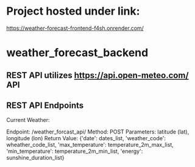 # Project hosted under link:
https://weather-forecast-frontend-f4sh.onrender.com/

# weather_forecast_backend

## REST API utilizes https://api.open-meteo.com/ API

## REST API Endpoints
Current Weather:

Endpoint: /weather_forcast_api/ 
Method: POST 
Parameters: latitude (lat), longitude (lon) 
Return Value: {'date': dates_list, 'weather_code': wheather_code_list, 'max_temperature': temperature_2m_max_list,
                     'min_temperature': temperature_2m_min_list, 'energy': sunshine_duration_list} 
